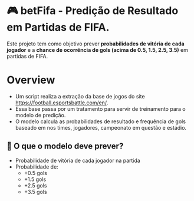 # 🎮 betFifa - Predição de Resultado em Partidas de FIFA.

Este projeto tem como objetivo prever **probabilidades de vitória de cada jogador** e a **chance de ocorrência de gols (acima de 0.5, 1.5, 2.5, 3.5)** em partidas de FIFA.

# Overview

- Um script realiza a extração da base de jogos do site https://football.esportsbattle.com/en/.
- Essa base passa por um tratamento para servir de treinamento para o modelo de predição.
- O modelo calcula as probabilidades de resultado e frequência de gols baseado em nos times, jogadores, campeonato em questão e estádio.
 
## 🧠 O que o modelo deve prever?

- Probabilidade de vitória de cada jogador na partida
- Probabilidade de:
  - +0.5 gols
  - +1.5 gols
  - +2.5 gols
  - +3.5 gols
